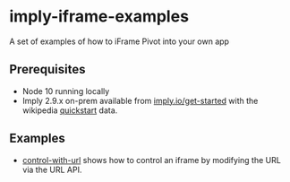# imply-iframe-examples

A set of examples of how to iFrame Pivot into your own app

## Prerequisites

- Node 10 running locally
- Imply 2.9.x on-prem available from [imply.io/get-started](https://imply.io/get-started) with the wikipedia [quickstart](https://docs.imply.io/on-prem/quickstart) data. 

## Examples

- [control-with-url](./control-with-url) shows how to control an iframe by modifying the URL via the URL API.
